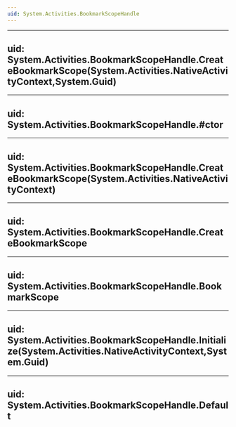 ```yaml
---
uid: System.Activities.BookmarkScopeHandle
---
```


---
uid: System.Activities.BookmarkScopeHandle.CreateBookmarkScope(System.Activities.NativeActivityContext,System.Guid)
---

---
uid: System.Activities.BookmarkScopeHandle.#ctor
---

---
uid: System.Activities.BookmarkScopeHandle.CreateBookmarkScope(System.Activities.NativeActivityContext)
---

---
uid: System.Activities.BookmarkScopeHandle.CreateBookmarkScope
---

---
uid: System.Activities.BookmarkScopeHandle.BookmarkScope
---

---
uid: System.Activities.BookmarkScopeHandle.Initialize(System.Activities.NativeActivityContext,System.Guid)
---

---
uid: System.Activities.BookmarkScopeHandle.Default
---
